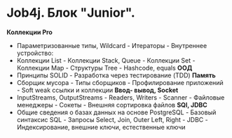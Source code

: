 # Job4j. Блок "Junior".
**Коллекции Pro**
- Параметризованные типы, Wildcard - Итераторы - Внутреннее устройство:
- Коллекции List - Коллекции Stack, Queue - Коллекции Set - Коллекции Map - Структуры Tree - Hashcode, equals
**ООД**
- Принципы SOLID - Разработка через тестирование (TDD)
**Память**
- Cборщик мусора - Типы сборщиков - Профилирование приложений - Soft weak ссылки и коллекции
**Ввод- вывод, Socket**
- InputStreams, OutputStreams - Readers, Writers - Scanner - Файловые менеджеры - Сокеты - Внешняя сортировка файлов
**SQl, JDBC**
- Общие сведения о базах данных на основе PostgreSQL - Базовый синтаксис SQL - Запросы Select, Join, Outer Left, Right -
JDBC - Индексирование, внешние ключи, естественные ключи


